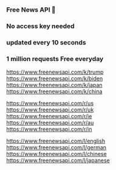 ### Free News API 👋
### No access key needed
### updated every 10 seconds
### 1 million requests Free everyday


https://www.freenewsapi.com/k/trump   
https://www.freenewsapi.com/k/biden   
https://www.freenewsapi.com/k/japan   
https://www.freenewsapi.com/k/china   


https://www.freenewsapi.com/r/us    
https://www.freenewsapi.com/r/uk   
https://www.freenewsapi.com/r/ie    
https://www.freenewsapi.com/r/au    
https://www.freenewsapi.com/r/in    


https://www.freenewsapi.com/l/english  
https://www.freenewsapi.com/l/german  
https://www.freenewsapi.com/l/chinese  
https://www.freenewsapi.com/l/japanese  




















<!--
**freenewsapi/freenewsapi** is a ✨ _special_ ✨ repository because its `README.md` (this file) appears on your GitHub profile.

Here are some ideas to get you started:

- 🔭 I’m currently working on ...
- 🌱 I’m currently learning ...
- 👯 I’m looking to collaborate on ...
- 🤔 I’m looking for help with ...
- 💬 Ask me about ...
- 📫 How to reach me: ...
- 😄 Pronouns: ...
- ⚡ Fun fact: ...
-->
